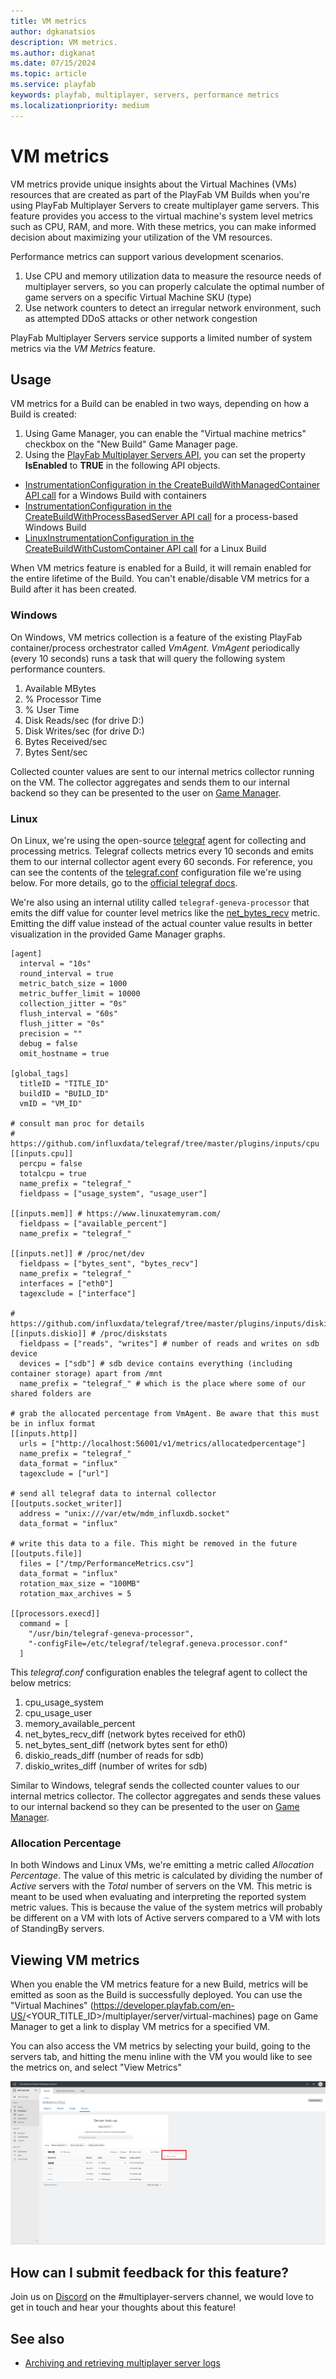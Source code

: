 ```yaml
---
title: VM metrics
author: dgkanatsios
description: VM metrics.
ms.author: digkanat
ms.date: 07/15/2024
ms.topic: article
ms.service: playfab
keywords: playfab, multiplayer, servers, performance metrics
ms.localizationpriority: medium
---
```


# VM metrics

VM metrics provide unique insights about the Virtual Machines (VMs) resources that are created as part of the PlayFab VM Builds when you're using PlayFab Multiplayer Servers to create multiplayer game servers. This feature provides you access to the virtual machine's system level metrics such as CPU, RAM, and more. With these metrics, you can make informed decision about maximizing your utilization of the VM resources.

Performance metrics can support various development scenarios.

1. Use CPU and memory utilization data to measure the resource needs of multiplayer servers, so you can properly calculate the optimal number of game servers on a specific Virtual Machine SKU (type)
2. Use network counters to detect an irregular network environment, such as attempted DDoS attacks or other network congestion

PlayFab Multiplayer Servers service supports a limited number of system metrics via the *VM Metrics* feature.

## Usage

VM metrics for a Build can be enabled in two ways, depending on how a Build is created:

1. Using Game Manager, you can enable the "Virtual machine metrics" checkbox on the "New Build" Game Manager page.
2. Using the [PlayFab Multiplayer Servers API](/rest/api/playfab/multiplayer/), you can set the property **IsEnabled** to **TRUE** in the following API objects.
  - [InstrumentationConfiguration in the CreateBuildWithManagedContainer API call](/rest/api/playfab/multiplayer/multiplayer-server/create-build-with-managed-container#instrumentationconfiguration) for a Windows Build with containers
  - [InstrumentationConfiguration in the CreateBuildWithProcessBasedServer API call](/rest/api/playfab/multiplayer/multiplayer-server/create-build-with-process-based-server#instrumentationconfiguration) for a process-based Windows Build
  - [LinuxInstrumentationConfiguration in the CreateBuildWithCustomContainer API call](/rest/api/playfab/multiplayer/multiplayer-server/create-build-with-custom-container#linuxinstrumentationconfiguration) for a Linux Build

When VM metrics feature is enabled for a Build, it will remain enabled for the entire lifetime of the Build. You can't enable/disable VM metrics for a Build after it has been created.

### Windows

On Windows, VM metrics collection is a feature of the existing PlayFab container/process orchestrator called *VmAgent*. *VmAgent* periodically (every 10 seconds) runs a task that will query the following system performance counters.

1. Available MBytes
2. % Processor Time
3. % User Time
4. Disk Reads/sec (for drive D:)
5. Disk Writes/sec (for drive D:)
6. Bytes Received/sec
7. Bytes Sent/sec

Collected counter values are sent to our internal metrics collector running on the VM. The collector aggregates and sends them to our internal backend so they can be presented to the user on [Game Manager](https://developer.playfab.com).

### Linux

On Linux, we're using the open-source [telegraf](https://github.com/influxdata/telegraf) agent for collecting and processing metrics. Telegraf collects metrics every 10 seconds and emits them to our internal collector agent every 60 seconds. For reference, you can see the contents of the [telegraf.conf](https://docs.influxdata.com/telegraf/v1.15/administration/configuration/#agent-configuration) configuration file we're using below. For more details, go to the [official telegraf docs](https://docs.influxdata.com/telegraf/v1.15).

We're also using an internal utility called `telegraf-geneva-processor` that emits the diff value for counter level metrics like the [net_bytes_recv](https://github.com/influxdata/telegraf/blob/master/plugins/inputs/net/NET_README.md#measurements--fields) metric. Emitting the diff value instead of the actual counter value results in better visualization in the provided Game Manager graphs.

```
[agent]
  interval = "10s" 
  round_interval = true
  metric_batch_size = 1000
  metric_buffer_limit = 10000
  collection_jitter = "0s"
  flush_interval = "60s"
  flush_jitter = "0s"
  precision = ""
  debug = false
  omit_hostname = true
  
[global_tags]
  titleID = "TITLE_ID"
  buildID = "BUILD_ID"
  vmID = "VM_ID"

# consult man proc for details
# https://github.com/influxdata/telegraf/tree/master/plugins/inputs/cpu
[[inputs.cpu]]
  percpu = false
  totalcpu = true
  name_prefix = "telegraf_"
  fieldpass = ["usage_system", "usage_user"]

[[inputs.mem]] # https://www.linuxatemyram.com/
  fieldpass = ["available_percent"]
  name_prefix = "telegraf_"

[[inputs.net]] # /proc/net/dev
  fieldpass = ["bytes_sent", "bytes_recv"]
  name_prefix = "telegraf_"
  interfaces = ["eth0"]
  tagexclude = ["interface"]
  
# https://github.com/influxdata/telegraf/tree/master/plugins/inputs/diskio
[[inputs.diskio]] # /proc/diskstats
  fieldpass = ["reads", "writes"] # number of reads and writes on sdb device  
  devices = ["sdb"] # sdb device contains everything (including container storage) apart from /mnt
  name_prefix = "telegraf_" # which is the place where some of our shared folders are

# grab the allocated percentage from VmAgent. Be aware that this must be in influx format  
[[inputs.http]]
  urls = ["http://localhost:56001/v1/metrics/allocatedpercentage"]
  name_prefix = "telegraf_"
  data_format = "influx"
  tagexclude = ["url"]

# send all telegraf data to internal collector
[[outputs.socket_writer]]
  address = "unix:///var/etw/mdm_influxdb.socket"
  data_format = "influx"
  
# write this data to a file. This might be removed in the future  
[[outputs.file]]
  files = ["/tmp/PerformanceMetrics.csv"]
  data_format = "influx"
  rotation_max_size = "100MB"
  rotation_max_archives = 5
  
[[processors.execd]]
  command = [
    "/usr/bin/telegraf-geneva-processor", 
    "-configFile=/etc/telegraf/telegraf.geneva.processor.conf"
  ]
```

This *telegraf.conf* configuration enables the telegraf agent to collect the below metrics:

1. cpu_usage_system
2. cpu_usage_user
3. memory_available_percent
4. net_bytes_recv_diff (network bytes received for eth0)
5. net_bytes_sent_diff (network bytes sent for eth0)
6. diskio_reads_diff (number of reads for sdb)
7. diskio_writes_diff (number of writes for sdb)

Similar to Windows, telegraf sends the collected counter values to our internal metrics collector. The collector aggregates and sends these values to our internal backend so they can be presented to the user on [Game Manager](https://developer.playfab.com).

### Allocation Percentage

In both Windows and Linux VMs, we're emitting a metric called *Allocation Percentage*. The value of this metric is calculated by dividing the number of *Active* servers with the *Total* number of servers on the VM. This metric is meant to be used when evaluating and interpreting the reported system metric values. This is because the value of the system metrics will probably be different on a VM with lots of Active servers compared to a VM with lots of StandingBy servers. 

## Viewing VM metrics

When you enable the VM metrics feature for a new Build, metrics will be emitted as soon as the Build is successfully deployed. You can use the "Virtual Machines"  (https://developer.playfab.com/en-US/<YOUR_TITLE_ID>/multiplayer/server/virtual-machines) page on Game Manager to get a link to display VM metrics for a specified VM.

You can also access the VM metrics by selecting your build, going to the servers tab, and hitting the menu inline with the VM you would like to see the metrics on, and select "View Metrics"

![View VM Metrics](media/viewMetricsUpdate.png)

## How can I submit feedback for this feature?

Join us on [Discord](https://aka.ms/msftgamedevdiscord) on the #multiplayer-servers channel, we would love to get in touch and hear your thoughts about this feature!

## See also

* [Archiving and retrieving multiplayer server logs](archiving-and-retrieving-multiplayer-server-logs.md)

